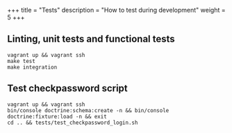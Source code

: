 +++
title = "Tests"
description = "How to test during development"
weight = 5
+++

## Linting, unit tests and functional tests

    vagrant up && vagrant ssh
    make test
    make integration

## Test checkpassword script

    vagrant up && vagrant ssh
    bin/console doctrine:schema:create -n && bin/console doctrine:fixture:load -n && exit
    cd .. && tests/test_checkpassword_login.sh
